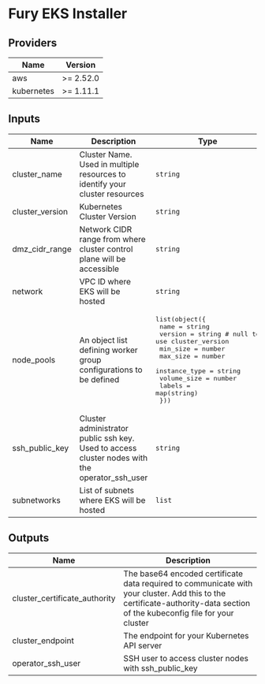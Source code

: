 # Fury EKS Installer

## Providers

| Name       | Version   |
| ---------- | --------- |
| aws        | >= 2.52.0 |
| kubernetes | >= 1.11.1 |

## Inputs

| Name             | Description                                                                                     | Type                                                                                                                                                                                                                                                                                       | Default | Required |
| ---------------- | ----------------------------------------------------------------------------------------------- | ------------------------------------------------------------------------------------------------------------------------------------------------------------------------------------------------------------------------------------------------------------------------------------------ | ------- | :------: |
| cluster\_name    | Cluster Name. Used in multiple resources to identify your cluster resources                     | `string`                                                                                                                                                                                                                                                                                   | n/a     |   yes    |
| cluster\_version | Kubernetes Cluster Version                                                                      | `string`                                                                                                                                                                                                                                                                                   | n/a     |   yes    |
| dmz\_cidr\_range | Network CIDR range from where cluster control plane will be accessible                          | `string`                                                                                                                                                                                                                                                                                   | n/a     |   yes    |
| network          | VPC ID where EKS will be hosted                                                                 | `string`                                                                                                                                                                                                                                                                                   | n/a     |   yes    |
| node\_pools      | An object list defining worker group configurations to be defined                               | <pre>list(object({<br>    name          = string<br>    version       = string # null to use cluster_version<br>    min_size      = number<br>    max_size      = number<br>    instance_type = string<br>    volume_size   = number<br>    labels        = map(string)<br>  }))<br></pre> | `[]`    |    no    |
| ssh\_public\_key | Cluster administrator public ssh key. Used to access cluster nodes with the operator\_ssh\_user | `string`                                                                                                                                                                                                                                                                                   | n/a     |   yes    |
| subnetworks      | List of subnets where EKS will be hosted                                                        | `list`                                                                                                                                                                                                                                                                                     | n/a     |   yes    |

## Outputs

| Name                            | Description                                                                                                                                                               |
| ------------------------------- | ------------------------------------------------------------------------------------------------------------------------------------------------------------------------- |
| cluster\_certificate\_authority | The base64 encoded certificate data required to communicate with your cluster. Add this to the certificate-authority-data section of the kubeconfig file for your cluster |
| cluster\_endpoint               | The endpoint for your Kubernetes API server                                                                                                                               |
| operator\_ssh\_user             | SSH user to access cluster nodes with ssh\_public\_key                                                                                                                    |

